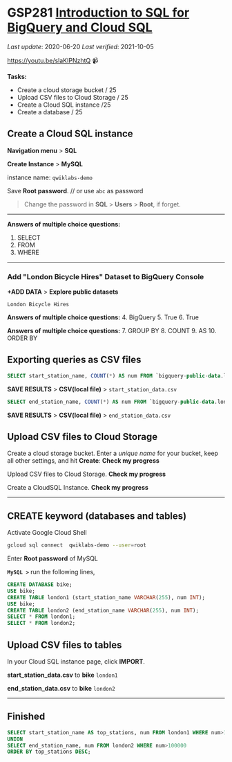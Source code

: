 GSP281 [Introduction to SQL for BigQuery and Cloud SQL](https://google.qwiklabs.com/games/447/labs/1371)
===

_Last update_: 2020-06-20
_Last verified_: 2021-10-05

https://youtu.be/slaKIPNzhtQ 📹

**Tasks:**
- Create a cloud storage bucket / 25
- Upload CSV files to Cloud Storage / 25
- Create a Cloud SQL instance /25
- Create a database / 25

## Create a Cloud SQL instance

**Navigation menu** > **SQL**

**Create Instance** > **MySQL**

instance name: 
`qwiklabs-demo`

Save **Root password**. // or use `abc` as password

> Change the password in **SQL** > **Users** > **Root**, if forget.

* * *

**Answers of multiple choice questions:**
1. SELECT
2. FROM
3. WHERE

* * *

### Add "London Bicycle Hires" Dataset to BigQuery Console

**+ADD DATA** > **Explore public datasets**

`London Bicycle Hires`

**Answers of multiple choice questions:**
4. BigQuery
5. True
6. True

**Answers of multiple choice questions:**
7. GROUP BY
8. COUNT
9. AS
10. ORDER BY


## Exporting queries as CSV files

```sql
SELECT start_station_name, COUNT(*) AS num FROM `bigquery-public-data.london_bicycles.cycle_hire` GROUP BY start_station_name ORDER BY num DESC;
```

**SAVE RESULTS** > **CSV(local file)** >
 `start_station_data.csv`

```sql
SELECT end_station_name, COUNT(*) AS num FROM `bigquery-public-data.london_bicycles.cycle_hire` GROUP BY end_station_name ORDER BY num DESC;
```

**SAVE RESULTS** > **CSV(local file)** >
`end_station_data.csv`

## Upload CSV files to Cloud Storage

Create a cloud storage bucket.
Enter a *unique name* for your bucket, keep all other settings, and hit **Create**:
**Check my progress**

Upload CSV files to Cloud Storage.
**Check my progress**

Create a CloudSQL Instance.
**Check my progress**

* * *

## CREATE keyword (databases and tables)

Activate Google Cloud Shell

```bash
gcloud sql connect  qwiklabs-demo --user=root
```

Enter **Root password** of MySQL


**`MySQL >`** run the following lines,
```sql
CREATE DATABASE bike;
USE bike;
CREATE TABLE london1 (start_station_name VARCHAR(255), num INT);
USE bike;
CREATE TABLE london2 (end_station_name VARCHAR(255), num INT);
SELECT * FROM london1;
SELECT * FROM london2;
```

## Upload CSV files to tables


In your Cloud SQL instance page, click **IMPORT**.

**start_station_data.csv** to **bike**
`london1`

**end_station_data.csv** to **bike**
`london2`

* * *

## Finished

```sql
SELECT start_station_name AS top_stations, num FROM london1 WHERE num>100000
UNION
SELECT end_station_name, num FROM london2 WHERE num>100000
ORDER BY top_stations DESC;
```
